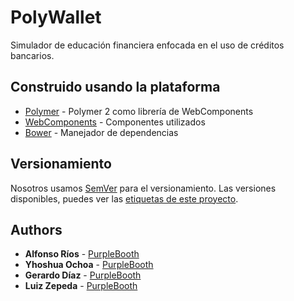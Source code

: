 # PolyWallet
Simulador de educación financiera enfocada en el uso de créditos bancarios.


## Construido usando la plataforma

* [Polymer](https://www.polymer-project.org) - Polymer 2 como librería de WebComponents
* [WebComponents](https://www.webcomponents.org) - Componentes utilizados
* [Bower](https://bower.io) - Manejador de dependencias


## Versionamiento

Nosotros usamos [SemVer](http://semver.org/) para el versionamiento. Las versiones disponibles, puedes ver las  [etiquetas de este proyecto](https://github.com/alfonsorios96/polywallet/releases).

## Authors

* **Alfonso Ríos** -  [PurpleBooth](https://github.com/alfonsorios96)
* **Yhoshua Ochoa** - [PurpleBooth](https://github.com/Yhoshua8a)
* **Gerardo Díaz** -  [PurpleBooth](https://github.com/ngjaguardo98)
* **Luiz Zepeda** -  [PurpleBooth](https://github.com/lui5-zm)
 
